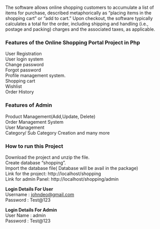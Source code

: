 The software allows online shopping customers to accumulate a list of items for purchase, described metaphorically as “placing items in the shopping cart” or “add to cart.” Upon checkout, the software typically calculates a total for the order, including shipping and handling (i.e., postage and packing) charges and the associated taxes, as applicable.

### Features of the Online Shopping Portal Project in Php </br>
User Registration </br>
User login system </br>
Change password</br>
Forgot password</br>
Profile management system.</br>
Shopping cart</br>
Wishlist</br>
Order History</br>

### Features of Admin </br>
Product Management(Add,Update, Delete)</br>
Order Management System</br>
User Management</br>
Category/ Sub Category Creation and many more

### How to run this Project </br>
Download the project and unzip the file.</br>
Create database “shopping”.</br>
Import the database file( Database will be avail in the package)</br>
Link for the project: http://localhost/shopping</br>
Link for admin Panel: http://localhost/shopping/admin</br>

**Login Details For User** </br>
Username : johndeo@gmail.com </br>
Password : Test@123 </br>

**Login Details For Admin**</br>
User Name : admin</br>
Password : Test@123
